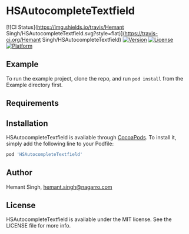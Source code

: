 # HSAutocompleteTextfield

[![CI Status](https://img.shields.io/travis/Hemant Singh/HSAutocompleteTextfield.svg?style=flat)](https://travis-ci.org/Hemant Singh/HSAutocompleteTextfield)
[![Version](https://img.shields.io/cocoapods/v/HSAutocompleteTextfield.svg?style=flat)](https://cocoapods.org/pods/HSAutocompleteTextfield)
[![License](https://img.shields.io/cocoapods/l/HSAutocompleteTextfield.svg?style=flat)](https://cocoapods.org/pods/HSAutocompleteTextfield)
[![Platform](https://img.shields.io/cocoapods/p/HSAutocompleteTextfield.svg?style=flat)](https://cocoapods.org/pods/HSAutocompleteTextfield)

## Example

To run the example project, clone the repo, and run `pod install` from the Example directory first.

## Requirements

## Installation

HSAutocompleteTextfield is available through [CocoaPods](https://cocoapods.org). To install
it, simply add the following line to your Podfile:

```ruby
pod 'HSAutocompleteTextfield'
```

## Author

Hemant Singh, hemant.singh@nagarro.com

## License

HSAutocompleteTextfield is available under the MIT license. See the LICENSE file for more info.
